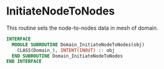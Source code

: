 # InitiateNodeToNodes

This routine sets the node-to-nodes data in mesh of domain.

```fortran
INTERFACE
  MODULE SUBROUTINE Domain_InitiateNodeToNodes(obj)
    CLASS(Domain_), INTENT(INOUT) :: obj
  END SUBROUTINE Domain_InitiateNodeToNodes
END INTERFACE
```
